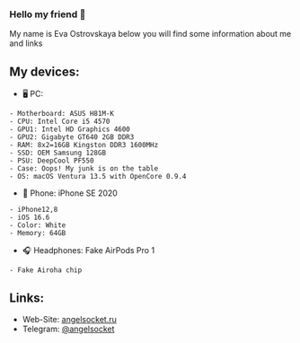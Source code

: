 ### Hello my friend 👋
My name is Eva Ostrovskaya below you will find some information about me and links

## My devices:
- 🖥 PC:
```
- Motherboard: ASUS H81M-K
- CPU: Intel Core i5 4570
- GPU1: Intel HD Graphics 4600
- GPU2: Gigabyte GT640 2GB DDR3
- RAM: 8x2=16GB Kingston DDR3 1600MHz
- SSD: OEM Samsung 128GB
- PSU: DeepCool PF550
- Case: Oops! My junk is on the table
- OS: macOS Ventura 13.5 with OpenCore 0.9.4
```

- 📱 Phone: iPhone SE 2020
```
- iPhone12,8
- iOS 16.6
- Color: White
- Memory: 64GB
```

- 🎧 Headphones: Fake AirPods Pro 1
```
- Fake Airoha chip
```

## Links:
- Web-Site: [angelsocket.ru](https://angelsocket.ru)
- Telegram: [@angelsocket](https://t.me/angelsocket)
